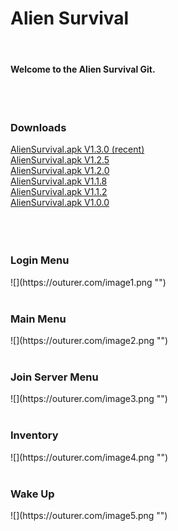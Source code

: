 <h1>Alien Survival</h1>
<br>
<h4>Welcome to the Alien Survival Git.</h4>
<br><br>
<h3>Downloads</h3>
<a href="http://outurer.com/AlienSurvival.apk" download>AlienSurvival.apk V1.3.0 (recent)</a><br>
<a href="http://outurer.com/AlienSurvival.apk" download>AlienSurvival.apk V1.2.5</a><br>
<a href="http://outurer.com/AlienSurvival.apk" download>AlienSurvival.apk V1.2.0</a><br>
<a href="http://outurer.com/AlienSurvival.apk" download>AlienSurvival.apk V1.1.8</a><br>
<a href="http://outurer.com/AlienSurvival.apk" download>AlienSurvival.apk V1.1.2</a><br>
<a href="http://outurer.com/AlienSurvival.apk" download>AlienSurvival.apk V1.0.0</a><br><br>
<br><br><h3>Login Menu</h3>
![](https://outurer.com/image1.png "")
<br><br><h3>Main Menu</h3>
![](https://outurer.com/image2.png "")
<br><br><h3>Join Server Menu</h3>
![](https://outurer.com/image3.png "")
<br><br><h3>Inventory</h3>
![](https://outurer.com/image4.png "")
<br><br><h3>Wake Up</h3>
![](https://outurer.com/image5.png "")

